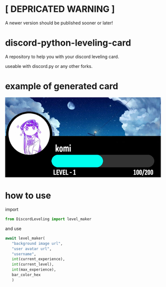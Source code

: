 # [ DEPRICATED WARNING ]
A newer version should be published sooner or later!

# discord-python-leveling-card

A repository to help you with your discord leveling card.

useable with discord.py or any other forks.


# example of generated card

<img src="https://raw.githubusercontent.com/ResetXD/discord-python-leveling-card/master/level.png">


# how to use


import
```py
from DiscordLeveling import level_maker
 ```
 
 and use
 ```py
 await level_maker(
    "background image url",
    "user avatar url",
    "username",
    int(current_experience),
    int(current_level),
    int(max_experience),
    bar_color_hex
    )
```

